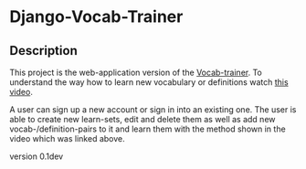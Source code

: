 # Django-Vocab-Trainer #
## Description ##
This project is the web-application version of the [Vocab-trainer](https://github.com/DahlitzFlorian/Vocab-trainer).
To understand the way how to learn new vocabulary or definitions watch [this video](https://www.youtube.com/watch?v=VBw2m5PYIm0).

A user can sign up a new account or sign in into an existing one. The user is able to create new learn-sets, edit and delete them as well as add new vocab-/definition-pairs to it and learn them with the method shown in the video which was linked above.

version 0.1dev